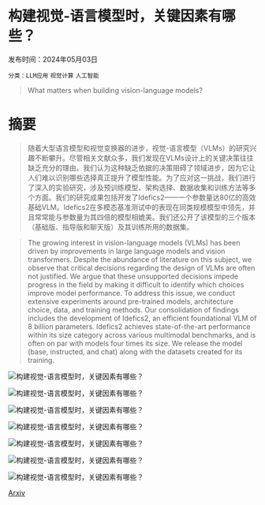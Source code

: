 # 构建视觉-语言模型时，关键因素有哪些？

发布时间：2024年05月03日

`分类：LLM应用` `视觉计算` `人工智能`

> What matters when building vision-language models?

# 摘要

> 随着大型语言模型和视觉变换器的进步，视觉-语言模型（VLMs）的研究兴趣不断攀升。尽管相关文献众多，我们发现在VLMs设计上的关键决策往往缺乏充分的理由。我们认为这种缺乏依据的决策阻碍了领域进步，因为它让人们难以识别哪些选择真正提升了模型性能。为了应对这一挑战，我们进行了深入的实验研究，涉及预训练模型、架构选择、数据收集和训练方法等多个方面。我们的研究成果包括开发了Idefics2——一个参数量达80亿的高效基础VLM。Idefics2在多模态基准测试中的表现在同类规模模型中领先，并且常常能与参数量为其四倍的模型相媲美。我们还公开了该模型的三个版本（基础版、指导版和聊天版）及其训练所用的数据集。

> The growing interest in vision-language models (VLMs) has been driven by improvements in large language models and vision transformers. Despite the abundance of literature on this subject, we observe that critical decisions regarding the design of VLMs are often not justified. We argue that these unsupported decisions impede progress in the field by making it difficult to identify which choices improve model performance. To address this issue, we conduct extensive experiments around pre-trained models, architecture choice, data, and training methods. Our consolidation of findings includes the development of Idefics2, an efficient foundational VLM of 8 billion parameters. Idefics2 achieves state-of-the-art performance within its size category across various multimodal benchmarks, and is often on par with models four times its size. We release the model (base, instructed, and chat) along with the datasets created for its training.

![构建视觉-语言模型时，关键因素有哪些？](../../..//opt/data/Projects/HuggingArxiv/paper_images/2405.02246/x1.png)

![构建视觉-语言模型时，关键因素有哪些？](../../..//opt/data/Projects/HuggingArxiv/paper_images/2405.02246/x2.png)

![构建视觉-语言模型时，关键因素有哪些？](../../..//opt/data/Projects/HuggingArxiv/paper_images/2405.02246/x3.png)

![构建视觉-语言模型时，关键因素有哪些？](../../..//opt/data/Projects/HuggingArxiv/paper_images/2405.02246/autoregressive_lora_vs_flamingo_lora.png)

![构建视觉-语言模型时，关键因素有哪些？](../../..//opt/data/Projects/HuggingArxiv/paper_images/2405.02246/x4.png)

![构建视觉-语言模型时，关键因素有哪些？](../../..//opt/data/Projects/HuggingArxiv/paper_images/2405.02246/x5.png)

![构建视觉-语言模型时，关键因素有哪些？](../../..//opt/data/Projects/HuggingArxiv/paper_images/2405.02246/x6.png)

[Arxiv](https://arxiv.org/abs/2405.02246)